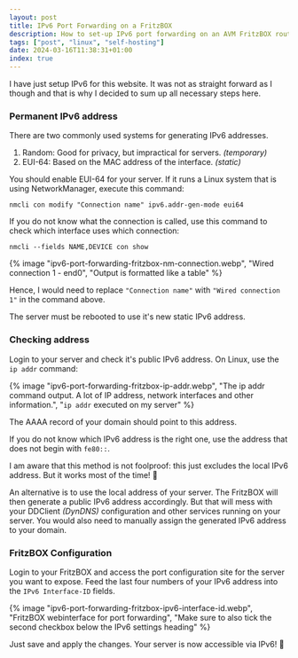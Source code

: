 ```yaml
---
layout: post
title: IPv6 Port Forwarding on a FritzBOX
description: How to set-up IPv6 port forwarding on an AVM FritzBOX router.
tags: ["post", "linux", "self-hosting"]
date: 2024-03-16T11:38:31+01:00
index: true
---
```


I have just setup IPv6 for this website. It was not as straight forward as I though and that is why I decided to sum up all necessary steps here.

### Permanent IPv6 address

There are two commonly used systems for generating IPv6 addresses.

1. Random: Good for privacy, but impractical for servers. *(temporary)*
2. EUI-64: Based on the MAC address of the interface. *(static)*

You should enable EUI-64 for your server. If it runs a Linux system that is using NetworkManager, execute this command:

```
nmcli con modify "Connection name" ipv6.addr-gen-mode eui64
```

If you do not know what the connection is called, use this command to check which interface uses which connection:

```
nmcli --fields NAME,DEVICE con show
```

{% image "ipv6-port-forwarding-fritzbox-nm-connection.webp", "Wired connection 1 - end0", "Output is formatted like a table" %}

Hence, I would need to replace `"Connection name"` with `"Wired connection 1"` in the command above.

The server must be rebooted to use it's new static IPv6 address.

### Checking address

Login to your server and check it's public IPv6 address. On Linux, use the `ip addr` command:

{% image "ipv6-port-forwarding-fritzbox-ip-addr.webp", "The ip addr command output. A lot of IP address, network interfaces and other information.", "`ip addr` executed on my server" %}

The AAAA record of your domain should point to this address.

If you do not know which IPv6 address is the right one, use the address that does not begin with `fe80::`.

I am aware that this method is not foolproof: this just excludes the local IPv6 address. But it works most of the time! 🤪

An alternative is to use the local address of your server. The FritzBOX will then generate a public IPv6 address accordingly. But that will mess with your DDClient *(DynDNS)* configuration and other services running on your server. You would also need to manually assign the generated IPv6 address to your domain.

### FritzBOX Configuration

Login to your FritzBOX and access the port configuration site for the server you want to expose. Feed the last four numbers of your IPv6 address into the `IPv6 Interface-ID` fields.

{% image "ipv6-port-forwarding-fritzbox-ipv6-interface-id.webp", "FritzBOX webinterface for port forwarding", "Make sure to also tick the second checkbox below the IPv6 settings heading" %}

Just save and apply the changes. Your server is now accessible via IPv6! 🥳
